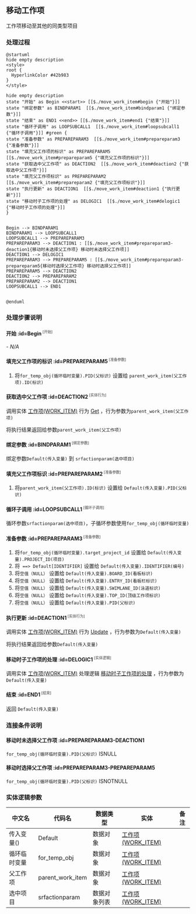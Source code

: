 ## 移动工作项 <!-- {docsify-ignore-all} -->

   工作项移动至其他的同类型项目

### 处理过程

```plantuml
@startuml
hide empty description
<style>
root {
  HyperlinkColor #42b983
}
</style>

hide empty description
state "开始" as Begin <<start>> [[$./move_work_item#begin {"开始"}]]
state "绑定参数" as BINDPARAM1  [[$./move_work_item#bindparam1 {"绑定参数"}]]
state "结束" as END1 <<end>> [[$./move_work_item#end1 {"结束"}]]
state "循环子调用" as LOOPSUBCALL1  [[$./move_work_item#loopsubcall1 {"循环子调用"}]] #green {
state "准备参数" as PREPAREPARAM3  [[$./move_work_item#prepareparam3 {"准备参数"}]]
state "填充父工作项的标识" as PREPAREPARAM5  [[$./move_work_item#prepareparam5 {"填充父工作项的标识"}]]
state "获取选中父工作项" as DEACTION2  [[$./move_work_item#deaction2 {"获取选中父工作项"}]]
state "填充父工作项标识" as PREPAREPARAM2  [[$./move_work_item#prepareparam2 {"填充父工作项标识"}]]
state "执行更新" as DEACTION1  [[$./move_work_item#deaction1 {"执行更新"}]]
state "移动时子工作项的处理" as DELOGIC1  [[$./move_work_item#delogic1 {"移动时子工作项的处理"}]]
}


Begin --> BINDPARAM1
BINDPARAM1 --> LOOPSUBCALL1
LOOPSUBCALL1 --> PREPAREPARAM3
PREPAREPARAM3 --> DEACTION1 : [[$./move_work_item#prepareparam3-deaction1{移动时未选择父工作项} 移动时未选择父工作项]]
DEACTION1 --> DELOGIC1
PREPAREPARAM3 --> PREPAREPARAM5 : [[$./move_work_item#prepareparam3-prepareparam5{移动时选择父工作项} 移动时选择父工作项]]
PREPAREPARAM5 --> DEACTION2
DEACTION2 --> PREPAREPARAM2
PREPAREPARAM2 --> DEACTION1
LOOPSUBCALL1 --> END1


@enduml
```


### 处理步骤说明

#### 开始 :id=Begin<sup class="footnote-symbol"> <font color=gray size=1>[开始]</font></sup>



*- N/A*
#### 填充父工作项的标识 :id=PREPAREPARAM5<sup class="footnote-symbol"> <font color=gray size=1>[准备参数]</font></sup>



1. 将`for_temp_obj(循环临时变量).PID(父标识)` 设置给  `parent_work_item(父工作项).ID(标识)`

#### 获取选中父工作项 :id=DEACTION2<sup class="footnote-symbol"> <font color=gray size=1>[实体行为]</font></sup>



调用实体 [工作项(WORK_ITEM)](module/ProjMgmt/work_item.md) 行为 [Get](module/ProjMgmt/work_item#行为) ，行为参数为`parent_work_item(父工作项)`

将执行结果返回给参数`parent_work_item(父工作项)`

#### 绑定参数 :id=BINDPARAM1<sup class="footnote-symbol"> <font color=gray size=1>[绑定参数]</font></sup>



绑定参数`Default(传入变量)` 到 `srfactionparam(选中项目)`
#### 填充父工作项标识 :id=PREPAREPARAM2<sup class="footnote-symbol"> <font color=gray size=1>[准备参数]</font></sup>



1. 将`parent_work_item(父工作项).ID(标识)` 设置给  `Default(传入变量).PID(父标识)`

#### 循环子调用 :id=LOOPSUBCALL1<sup class="footnote-symbol"> <font color=gray size=1>[循环子调用]</font></sup>



循环参数`srfactionparam(选中项目)`，子循环参数使用`for_temp_obj(循环临时变量)`
#### 准备参数 :id=PREPAREPARAM3<sup class="footnote-symbol"> <font color=gray size=1>[准备参数]</font></sup>



1. 将`for_temp_obj(循环临时变量).target_project_id` 设置给  `Default(传入变量).PROJECT_ID(项目)`
2. 将` ==> Default[IDENTIFIER]` 设置给  `Default(传入变量).IDENTIFIER(编号)`
3. 将`空值（NULL）` 设置给  `Default(传入变量).BOARD_ID(看板标识)`
4. 将`空值（NULL）` 设置给  `Default(传入变量).ENTRY_ID(看板栏标识)`
5. 将`空值（NULL）` 设置给  `Default(传入变量).SWIMLANE_ID(泳道标识)`
6. 将`空值（NULL）` 设置给  `Default(传入变量).TOP_ID(顶级工作项标识)`
7. 将`空值（NULL）` 设置给  `Default(传入变量).PID(父标识)`

#### 执行更新 :id=DEACTION1<sup class="footnote-symbol"> <font color=gray size=1>[实体行为]</font></sup>



调用实体 [工作项(WORK_ITEM)](module/ProjMgmt/work_item.md) 行为 [Update](module/ProjMgmt/work_item#行为) ，行为参数为`Default(传入变量)`

将执行结果返回给参数`Default(传入变量)`

#### 移动时子工作项的处理 :id=DELOGIC1<sup class="footnote-symbol"> <font color=gray size=1>[实体逻辑]</font></sup>



调用实体 [工作项(WORK_ITEM)](module/ProjMgmt/work_item.md) 处理逻辑 [移动时子工作项的处理]((module/ProjMgmt/work_item/logic/move_child_work_item.md)) ，行为参数为`Default(传入变量)`

#### 结束 :id=END1<sup class="footnote-symbol"> <font color=gray size=1>[结束]</font></sup>



返回 `Default(传入变量)`


### 连接条件说明
#### 移动时未选择父工作项 :id=PREPAREPARAM3-DEACTION1

`for_temp_obj(循环临时变量).PID(父标识)` ISNULL
#### 移动时选择父工作项 :id=PREPAREPARAM3-PREPAREPARAM5

`for_temp_obj(循环临时变量).PID(父标识)` ISNOTNULL


### 实体逻辑参数

|    中文名   |    代码名    |  数据类型    |  实体   |备注 |
| --------| --------| -------- | -------- | --------   |
|传入变量(<i class="fa fa-check"/></i>)|Default|数据对象|[工作项(WORK_ITEM)](module/ProjMgmt/work_item.md)||
|循环临时变量|for_temp_obj|数据对象|[工作项(WORK_ITEM)](module/ProjMgmt/work_item.md)||
|父工作项|parent_work_item|数据对象|[工作项(WORK_ITEM)](module/ProjMgmt/work_item.md)||
|选中项目|srfactionparam|数据对象列表|[工作项(WORK_ITEM)](module/ProjMgmt/work_item.md)||

